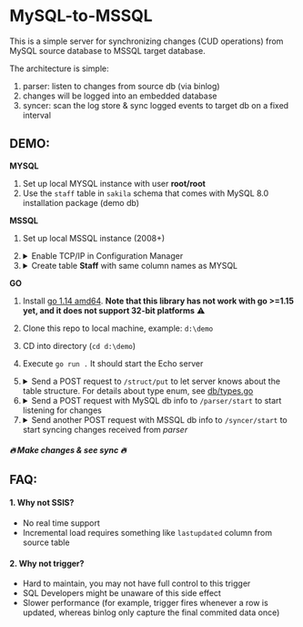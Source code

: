 # MySQL-to-MSSQL
This is a simple server for synchronizing changes (CUD operations) from MySQL source database to MSSQL target database.   

The architecture is simple:
1. parser: listen to changes from source db (via binlog)
2. changes will be logged into an embedded database
3. syncer: scan the log store & sync logged events to target db on a fixed interval
## DEMO:
**MYSQL**
1. Set up local MYSQL instance with user **root/root**
2. Use the `staff` table in `sakila` schema that comes with MySQL 8.0 installation package (demo db)  

**MSSQL**
1. Set up local MSSQL instance (2008+)
2. <details>
    <summary>Enable TCP/IP in Configuration Manager</summary>

    ![](img/1.Sql_Server_Configuration_Manager.png)   
    </details>
3. <details>
        <summary>Create table <b>Staff</b> with same column names as MYSQL</summary>

    ```sql
    CREATE TABLE [dbo].[Staff](
        [staff_id] int NOT NULL primary key,
        [first_name] varchar(50) NOT NULL,
        [last_name] varchar(50) NOT NULL,
        [address_id] smallint NOT NULL,
        [picture] varbinary(max) NULL,
        [email] varchar(50) NULL,
        [store_id] smallint NOT NULL,
        [active] bit NOT NULL,
        [username] varchar(50) NULL,
        [password] varchar(50) NULL,
        [last_update] [datetime] NOT NULL,
    )
    ALTER TABLE [dbo].[Staff] SET (LOCK_ESCALATION = AUTO)
    ```
    </details>
    
**GO**
1. Install [go 1.14 amd64](https://golang.org/dl/go1.14.12.windows-amd64.msi). **Note that this library has not work with go >=1.15 yet, and it does not support 32-bit platforms** :warning:
2. Clone this repo to local machine, example: `d:\demo`
3. CD into directory (`cd d:\demo`)
4. Execute `go run .` It should start the Echo server
5. <details>
    <summary>
        Send a POST request to <code>/struct/put</code> to let server knows about the table structure. 
        For details about type enum, see <a href="./db/types.go">db/types.go</a>
    </summary>
    
    ```json
    //deliberately removed "username" & "password" from the request, so these 2 fields won't be synced
    {
        "table":"staff",
        "columns": [
            {
                "name": "staff_id",
                "type": 1,
                "is_primary": true // currently a PK must be defined, otherwise server won't know how to handle update/delete
            },
            {
                "name": "first_name",
                "type": 5
            },
            {
                "name": "last_name",
                "type": 5
            },
            {
                "name": "picture",
                "type": 18
            },
            {
                "name": "address_id",
                "type": 1
            },
            {
                "name": "store_id",
                "type": 1
            },
            {
                "name": "email",
                "type": 6
            },
            {
                "name": "last_update",
                "type": 9
            },
            {
                "name": "active",
                "type": 7
            }
        ]
    }
    ``` 
    </details>
6. <details>
    <summary>
        Send a POST request with MySQL db info to <code>/parser/start</code> to start listening for changes
    </summary>
    
    ```json
    {
	    "server_id": 1,
	    "addr": "127.0.0.1:3306",
	    "user": "root",
	    "password": "root",
	    "use_decimal": true,
	    "include_table_regex": ["sakila\\.staff"] //listen to changes from sakila.staff table only!
    }
    ```
    </details>
7. <details>
    <summary>
        Send another POST request with MSSQL db info to <code>/syncer/start</code> to start syncing changes received from <i>parser</i>
    </summary>
    
    ```json
    {
        "server": "127.0.0.1",
        "database": "master", //where Staff table is
        "log": 63, //full logging
        "appname": "mysql-to-mssql" //the programe_name in dm_exec_sessions
    }
    ```
    </details>
##### :fire: Make changes & see sync :fire:
## FAQ:
#### 1. Why not SSIS?
- No real time support
- Incremental load requires something like `lastupdated` column from source table

#### 2. Why not trigger?
- Hard to maintain, you may not have full control to this trigger
- SQL Developers might be unaware of this side effect
- Slower performance (for example, trigger fires whenever a row is updated, whereas binlog only capture the final commited data once)
